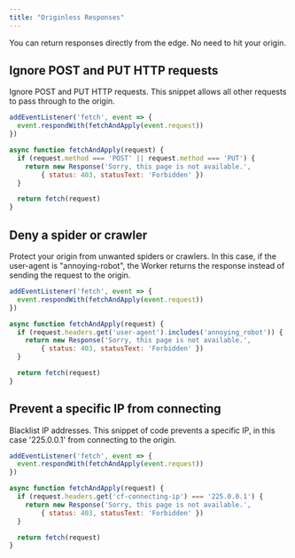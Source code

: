 ```yaml
---
title: "Originless Responses"
---
```


You can return responses directly from the edge. No need to hit your origin.

## Ignore POST and PUT HTTP requests
Ignore POST and PUT HTTP requests. This snippet allows all other requests to pass through to the origin.

```js
addEventListener('fetch', event => {
  event.respondWith(fetchAndApply(event.request))
})

async function fetchAndApply(request) {  
  if (request.method === 'POST' || request.method === 'PUT') {
    return new Response('Sorry, this page is not available.',
        { status: 403, statusText: 'Forbidden' })
  }

  return fetch(request)
}
```

## Deny a spider or crawler
Protect your origin from unwanted spiders or crawlers. In this case, if the user-agent is "annoying-robot", the Worker returns the response instead of sending the request to the origin.

```js
addEventListener('fetch', event => {
  event.respondWith(fetchAndApply(event.request))
})

async function fetchAndApply(request) {  
  if (request.headers.get('user-agent').includes('annoying_robot')) {
    return new Response('Sorry, this page is not available.',
        { status: 403, statusText: 'Forbidden' })
  }

  return fetch(request)
}
```

## Prevent a specific IP from connecting
Blacklist IP addresses. This snippet of code prevents a specific IP, in this case '225.0.0.1' from connecting to the origin.

```js
addEventListener('fetch', event => {
  event.respondWith(fetchAndApply(event.request))
})

async function fetchAndApply(request) {  
  if (request.headers.get('cf-connecting-ip') === '225.0.0.1') {
    return new Response('Sorry, this page is not available.',
        { status: 403, statusText: 'Forbidden' })
  }

  return fetch(request)
}
```
